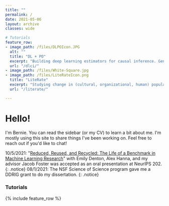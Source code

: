 ```yaml
---
title: ""
permalink: /
date: 2021-05-06
layout: archive
classes: wide

# Tutorials
feature_row:
- image_path: /files/DLPOIcon.JPG
  alt: ""
  title: "DL + PO"
  excerpt: "Building deep learning estimators for causal inference. Gentle intro to Tensorflow 2."
  url: "/dlci/"
- image_path: /files/White-Square.jpg
- image_path: /files/LiteRateIcon.png
  title: "LiteRate"
  excerpt: "Studying change in (cultural, organizational, human) populations through birth/death rates."
  url: "/literate/"

---
```

# Hello!
I'm Bernie. You can read the sidebar (or my CV) to learn a bit about me. I'm mostly using this site to share things I've been working on. Feel free to reach out if you'd like to chat!

10/5/2021: "[Reduced, Reused, and Recycled: The Life of a Benchmark in Machine Learning Research](https://openreview.net/forum?id=zNQBIBKJRkd)" with Emily Denton, Alex Hanna, and my advisor Jacob Foster was accepted as an oral presentation at NeurIPS 202.
{: .notice}
08/1/2021: The NSF Science of Science program gave me a DDRIG grant to do my dissertation.
{: .notice}
### Tutorials
{% include feature_row %}
